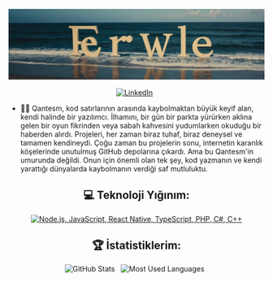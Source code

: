 <div align="center">

[![Selam Dünya, Ben Ferwle!](assets/ferwleBanner.jpg)](https://github.com/qantesm)


[![LinkedIn](https://skillicons.dev/icons?i=linkedin)](https://www.linkedin.com/in/muhammet-ali-buyuk/) &nbsp;

</div>

- 👨‍💻 Qantesm, kod satırlarının arasında kaybolmaktan büyük keyif alan, kendi halinde bir yazılımcı. İlhamını, bir gün bir parkta yürürken aklına gelen bir oyun fikrinden veya sabah kahvesini yudumlarken okuduğu bir haberden alırdı. Projeleri, her zaman biraz tuhaf, biraz deneysel ve tamamen kendineydi. Çoğu zaman bu projelerin sonu, internetin karanlık köşelerinde unutulmuş GitHub depolarına çıkardı. Ama bu Qantesm'in umurunda değildi. Onun için önemli olan tek şey, kod yazmanın ve kendi yarattığı dünyalarda kaybolmanın verdiği saf mutluluktu.

<div align="center">

## 💻 Teknoloji Yığınım:

[![Node.js, JavaScript, React Native, TypeScript, PHP, C#, C++](https://skillicons.dev/icons?i=nodejs,js,react,ts,php,cs,cpp)](https://skillicons.dev)



## 🏆 İstatistiklerim:

<p>
    <img height=175 alt="GitHub Stats" src="https://github-readme-stats.vercel.app/api?username=qantesm&show_icons=true&count_private=true&theme=dark" />&nbsp;&nbsp;
    <img height=175 alt="Most Used Languages" src="https://github-readme-stats.vercel.app/api/top-langs/?username=qantesm&layout=compact&theme=dark" />&nbsp;&nbsp;
</p>


</div>